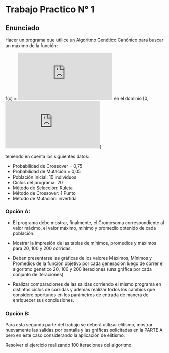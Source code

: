 # Trabajo Practico N° 1 

## Enunciado

Hacer un programa que utilice un Algoritmo Genético Canónico para buscar un máximo de la función:

f(x) =  ![equation](https://latex.codecogs.com/gif.latex?%28%5Cfrac%7Bx%7D%7B2%5E%7B30%7D-1%7D%29%5E%7B2%7D)
en el dominio [0, ![equation](https://latex.codecogs.com/gif.latex?%7B2%5E%7B30%7D-1%7D)]

teniendo en cuenta los siguientes datos:
<ul>
<li>Probabilidad de Crossover = 0,75 </li>
<li>Probabilidad de Mutación = 0,05</li>
<li>Población Inicial: 10 individuos </li>
<li>Ciclos del programa: 20 </li>
<li>Método de Selección: Ruleta </li>
<li>Método de Crossover: 1 Punto </li>
<li>Método de Mutación: invertida </li>
</ul>

### Opción A:

-   El programa debe mostrar, finalmente, el Cromosoma correspondiente al valor máximo, el valor máximo, mínimo y promedio obtenido de cada población.  
    
-   Mostrar la impresión de las tablas de mínimos, promedios y máximos para 20, 100 y 200 corridas.  
    
-   Deben presentarse las gráficas de los valores Máximos, Mínimos y Promedios de la función objetivo por cada generación luego de correr el algoritmo genético 20, 100 y 200 iteraciones (una gráfica por cada conjunto de iteraciones)  
    
-   Realizar comparaciones de las salidas corriendo el mismo programa en distintos ciclos de corridas y además realizar todos los cambios que considere oportunos en los parámetros de entrada de manera de enriquecer sus conclusiones.

### Opción B:

Para esta segunda parte del trabajo se deberá utilizar elitismo, mostrar nuevamente las salidas por pantalla y las gráficas solicitadas en la PARTE A pero en este caso considerando la aplicación de elitismo.

Resolver el ejercicio realizando 100 iteraciones del algoritmo.
